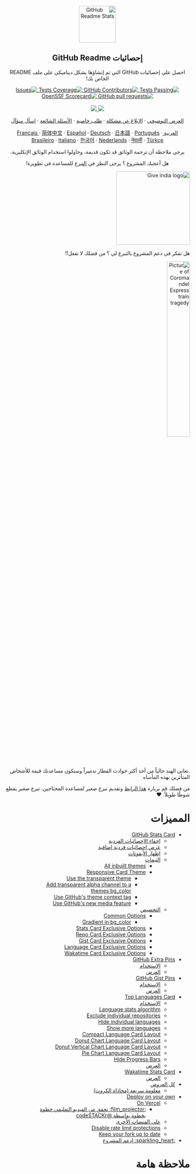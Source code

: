 <div dir=rtl markdown=1>

<p align="center" dir="rtl" lang="ar">
 <img width="100px" src="https://res.cloudinary.com/anuraghazra/image/upload/v1594908242/logo_ccswme.svg" align="center" alt="GitHub Readme Stats" />
 <h2 align="center">إحصائيات GitHub Readme</h2>
 <p align="center" align="center" dir="rtl" lang="ar">احصل على إحصائيات GitHub التي تم إنشاؤها بشكل ديناميكي على ملف README الخاص بك!</p>
</p>

  <p align="center" dir="rtl" lang="ar">
    <a href="https://github.com/anuraghazra/github-readme-stats/actions">
      <img alt="Tests Passing" src="https://github.com/anuraghazra/github-readme-stats/workflows/Test/badge.svg" />
    </a>
    <a href="https://github.com/anuraghazra/github-readme-stats/graphs/contributors">
      <img alt="GitHub Contributors" src="https://img.shields.io/github/contributors/anuraghazra/github-readme-stats" />
    </a>
    <a href="https://codecov.io/gh/anuraghazra/github-readme-stats">
      <img alt="Tests Coverage" src="https://codecov.io/gh/anuraghazra/github-readme-stats/branch/master/graph/badge.svg" />
    </a>
    <a href="https://github.com/anuraghazra/github-readme-stats/issues">
      <img alt="Issues" src="https://img.shields.io/github/issues/anuraghazra/github-readme-stats?color=0088ff" />
    </a>
    <a href="https://github.com/anuraghazra/github-readme-stats/pulls">
      <img alt="GitHub pull requests" src="https://img.shields.io/github/issues-pr/anuraghazra/github-readme-stats?color=0088ff" />
    </a>
    <a href="https://securityscorecards.dev/viewer/?uri=github.com/anuraghazra/github-readme-stats">
      <img alt="OpenSSF Scorecard" src="https://api.securityscorecards.dev/projects/github.com/anuraghazra/github-readme-stats/badge" />
    </a>
    <br />
    <br />
    <a href="https://a.paddle.com/v2/click/16413/119403?link=1227">
      <img src="https://img.shields.io/badge/Supported%20by-VSCode%20Power%20User%20%E2%86%92-gray.svg?colorA=655BE1&colorB=4F44D6&style=for-the-badge"/>
    </a>
    <a href="https://a.paddle.com/v2/click/16413/119403?link=2345">
      <img src="https://img.shields.io/badge/Supported%20by-Node%20Cli.com%20%E2%86%92-gray.svg?colorA=61c265&colorB=4CAF50&style=for-the-badge"/>
    </a>
  </p>

 <p align="center">
    <a href="#all-demos">العرض التوضيحى</a>
    ·
    <a href="https://github.com/anuraghazra/github-readme-stats/issues/new?assignees=&labels=bug&projects=&template=bug_report.yml">الإبلاغ عن مشكلة</a>
    ·
    <a href="https://github.com/anuraghazra/github-readme-stats/issues/new?assignees=&labels=enhancement&projects=&template=feature_request.yml">طلب خاصية</a>
    ·
    <a href="https://github.com/anuraghazra/github-readme-stats/discussions/1770">الأسئلة الشائعة</a>
    ·
    <a href="https://github.com/anuraghazra/github-readme-stats/discussions/new?category=q-a">إسأل سؤآل</a>
  </p>
  <p align="center">
    <a href="/docs/readme_ar.md">العربية </a>
    ·
    <a href="/docs/readme_fr.md">Français </a>
    ·
    <a href="/docs/readme_cn.md">简体中文</a>
    ·
    <a href="/docs/readme_es.md">Español</a>
    ·
    <a href="/docs/readme_de.md">Deutsch</a>
    ·
    <a href="/docs/readme_ja.md">日本語</a>
    ·
    <a href="/docs/readme_pt-BR.md">Português Brasileiro</a>
    ·
    <a href="/docs/readme_it.md">Italiano</a>
    ·
    <a href="/docs/readme_kr.md">한국어</a>
    ·
    <a href="/docs/readme_nl.md">Nederlands</a>
    ·
    <a href="/docs/readme_np.md">नेपाली</a>
    ·
    <a href="/docs/readme_tr.md">Türkçe</a>
  </p>
</p>

<p align="center">يرجى ملاحظة أن ترجمة الوثائق قد تكون قديمة، وحاولوا استخدام الوثائق الإنكليزية. </p>

<p align="center">هل أعجبك المشروع ؟ يرجى النظر في <a href="https://www.paypal.me/anuraghazra">التبرع</a> للمساعدة فى تطويرة!</p>

<a href="https://indiafightscorona.giveindia.org">
  <img src="https://cfstatic.give.do/logo.png" alt="Give india logo" width="200" />
</a>

هل تفكر في دعم المشروع بالتبرع لي ؟ من فضلك لا تفعل!!

<img src="https://cfstatic.give.do/910ede2a-7892-43fe-8c8a-dea45e96d950.webp" alt="Picture of Coromandel Express train tragedy" width="35%">

.تعانى الهند حالياً من أحد أكثر حوادث القطار تدميراً وستكون مساعدتك قيمة للأشخاص المتأثرين بهذه المأساه

من فضلك قم بزيارة [هذا الرابط](https://give.do/fundraisers/stand-beside-the-victims-of-the-coromandel-express-train-tragedy-in-odisha-donate-now) وتقديم تبرع صغير لمساعدة المحتاجين. تبرع صغير يقطع شوطًا طويلاً. :heart:

</p>


# المميزات <!-- omit in toc -->

- [GitHub Stats Card](#github-stats-card)
    - [إخفاء الإحصائيات الفردية](#hiding-individual-stats)
    - [عرض إحصائيات فردية إضافية](#showing-additional-individual-stats)
    - [إظهار الأيقونات](#showing-icons)
    - [الثيمات](#themes)
      - [All inbuilt themes](#all-inbuilt-themes)
      - [Responsive Card Theme](#responsive-card-theme)
        - [Use the transparent theme](#use-the-transparent-theme)
        - [Add transparent alpha channel to a themes bg\_color](#add-transparent-alpha-channel-to-a-themes-bg_color)
        - [Use GitHub's theme context tag](#use-githubs-theme-context-tag)
        - [Use GitHub's new media feature](#use-githubs-new-media-feature)
    - [التخصيص](#customization)
      - [Common Options](#common-options)
        - [Gradient in bg\_color](#gradient-in-bg_color)
      - [Stats Card Exclusive Options](#stats-card-exclusive-options)
      - [Repo Card Exclusive Options](#repo-card-exclusive-options)
      - [Gist Card Exclusive Options](#gist-card-exclusive-options)
      - [Language Card Exclusive Options](#language-card-exclusive-options)
      - [Wakatime Card Exclusive Options](#wakatime-card-exclusive-options)
- [GitHub Extra Pins](#github-extra-pins)
    - [الإستخدام](#usage)
    - [العرض](#demo)
- [GitHub Gist Pins](#github-gist-pins)
    - [الإستخدام](#usage-1)
    - [العرض](#demo-1)
- [Top Languages Card](#top-languages-card)
    - [الإستخدام](#usage-2)
    - [Language stats algorithm](#language-stats-algorithm)
    - [Exclude individual repositories](#exclude-individual-repositories)
    - [Hide individual languages](#hide-individual-languages)
    - [Show more languages](#show-more-languages)
    - [Compact Language Card Layout](#compact-language-card-layout)
    - [Donut Chart Language Card Layout](#donut-chart-language-card-layout)
    - [Donut Vertical Chart Language Card Layout](#donut-vertical-chart-language-card-layout)
    - [Pie Chart Language Card Layout](#pie-chart-language-card-layout)
    - [Hide Progress Bars](#hide-progress-bars)
    - [العرض](#demo-2)
- [Wakatime Stats Card](#wakatime-stats-card)
    - [العرض](#demo-3)
- [كل العروض](#all-demos)
  - [معلومة سريعة (محاذاة الكروت)](#quick-tip-align-the-cards)
- [Deploy on your own](#deploy-on-your-own)
  - [On Vercel](#on-vercel)
    - [:film\_projector: تحقق من الفيديو التعليمي خطوة بخطوة بواسطة @codeSTACKr](#film_projector-check-out-step-by-step-video-tutorial-by-codestackr)
  - [على المنصات الأخرى](#on-other-platforms)
  - [Disable rate limit protections](#disable-rate-limit-protections)
  - [Keep your fork up to date](#keep-your-fork-up-to-date)
- [:sparkling\_heart: إدعم المشروع](#sparkling_heart-support-the-project)

# ملاحظة هامة


</div>